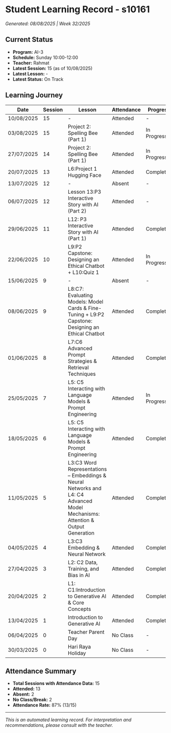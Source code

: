 # Student Learning Record - s10161
*Generated: 08/08/2025 | Week 32/2025*

## Current Status
- **Program:** AI-3
- **Schedule:** Sunday 10:00-12:00  
- **Teacher:** Rahmat
- **Latest Session:** 15 (as of 10/08/2025)
- **Latest Lesson:** -
- **Latest Status:** On Track

## Learning Journey
| Date | Session | Lesson | Attendance | Progress |
|------|---------|--------|------------|----------|
| 10/08/2025 | 15 | - | Attended | - |
| 03/08/2025 | 15 | Project 2: Spelling Bee (Part 1) | Attended | In Progress |
| 27/07/2025 | 14 | Project 2: Spelling Bee (Part 1) | Attended | In Progress |
| 20/07/2025 | 13 | L6:Project 1 Hugging Face | Attended | Completed |
| 13/07/2025 | 12 | - | Absent | - |
| 06/07/2025 | 12 | Lesson 13:P3 Interactive Story with AI (Part 2) | Attended | - |
| 29/06/2025 | 11 | L12: P3 Interactive Story with AI (Part 1) | Attended | Completed |
| 22/06/2025 | 10 | L9:P2 Capstone: Designing an Ethical Chatbot + L10:Quiz 1 | Attended | In Progress |
| 15/06/2025 | 9 | - | Absent | - |
| 08/06/2025 | 9 | L8:C7: Evaluating Models: Model Cards & Fine-Tuning + L9:P2 Capstone: Designing an Ethical Chatbot | Attended | Completed |
| 01/06/2025 | 8 | L7:C6 Advanced Prompt Strategies & Retrieval Techniques | Attended | Completed |
| 25/05/2025 | 7 | L5: C5 Interacting with Language Models & Prompt Engineering | Attended | In Progress |
| 18/05/2025 | 6 | L5: C5 Interacting with Language Models & Prompt Engineering | Attended | Completed |
| 11/05/2025 | 5 | L3:C3 Word Representations – Embeddings & Neural Networks and L4: C4 Advanced Model Mechanisms: Attention & Output Generation | Attended | Completed |
| 04/05/2025 | 4 | L3:C3 Embedding & Neural Network | Attended | Completed |
| 27/04/2025 | 3 | L2: C2 Data, Training, and Bias in AI | Attended | Completed |
| 20/04/2025 | 2 | L1: C1:Introduction to Generative AI & Core Concepts | Attended | Completed |
| 13/04/2025 | 1 | Introduction to Generative AI | Attended | Completed |
| 06/04/2025 | 0 | Teacher Parent Day | No Class | - |
| 30/03/2025 | 0 | Hari Raya Holiday | No Class | - |

## Attendance Summary
- **Total Sessions with Attendance Data:** 15
- **Attended:** 13
- **Absent:** 2
- **No Class/Break:** 2
- **Attendance Rate:** 87% (13/15)

---
*This is an automated learning record. For interpretation and recommendations, please consult with the teacher.*
